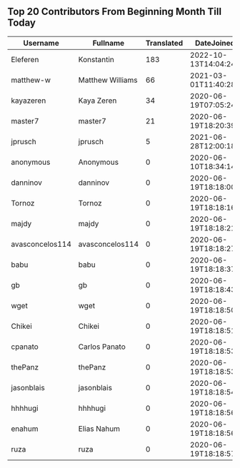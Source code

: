 ## Top 20 Contributors From Beginning Month Till Today ##
|Username|Fullname|Translated|DateJoined|
|--------|--------|----------|----------|
|Eleferen|Konstantin|183|2022-10-13T14:04:24Z|
|matthew-w|Matthew Williams|66|2021-03-01T11:40:28.|
|kayazeren|Kaya Zeren|34|2020-06-19T07:05:24Z|
|master7|master7|21|2020-06-19T18:20:39.|
|jprusch|jprusch|5|2021-06-28T12:00:18.|
|anonymous|Anonymous|0|2020-06-10T18:34:14.|
|danninov|danninov|0|2020-06-19T18:18:00.|
|Tornoz|Tornoz|0|2020-06-19T18:18:16.|
|majdy|majdy|0|2020-06-19T18:18:21.|
|avasconcelos114|avasconcelos114|0|2020-06-19T18:18:27Z|
|babu|babu|0|2020-06-19T18:18:37.|
|gb|gb|0|2020-06-19T18:18:43.|
|wget|wget|0|2020-06-19T18:18:50Z|
|Chikei|Chikei|0|2020-06-19T18:18:51Z|
|cpanato|Carlos Panato|0|2020-06-19T18:18:53Z|
|thePanz|thePanz|0|2020-06-19T18:18:53Z|
|jasonblais|jasonblais|0|2020-06-19T18:18:54Z|
|hhhhugi|hhhhugi|0|2020-06-19T18:18:56.|
|enahum|Elias  Nahum|0|2020-06-19T18:18:56Z|
|ruza|ruza|0|2020-06-19T18:18:57.|
